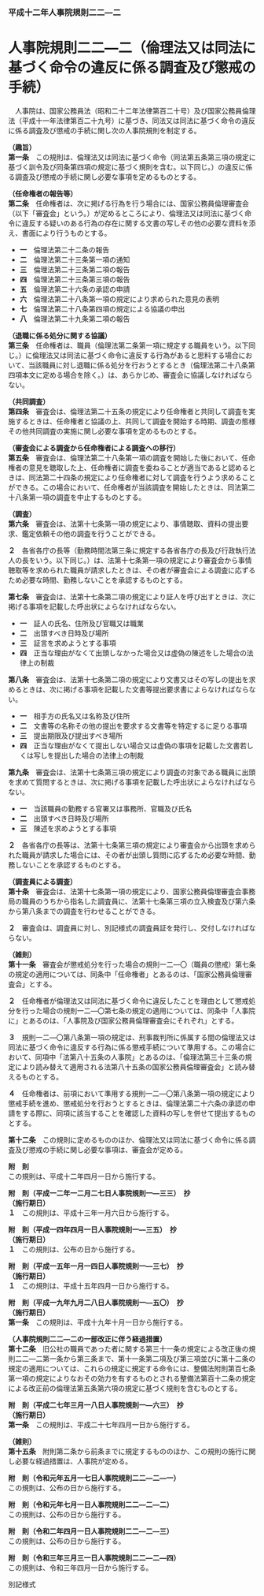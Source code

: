 ### 平成十二年人事院規則二二―二  
# 人事院規則二二―二（倫理法又は同法に基づく命令の違反に係る調査及び懲戒の手続）  
　人事院は、国家公務員法（昭和二十二年法律第百二十号）及び国家公務員倫理法（平成十一年法律第百二十九号）に基づき、同法又は同法に基づく命令の違反に係る調査及び懲戒の手続に関し次の人事院規則を制定する。  
  
**（趣旨）**  
**第一条**　この規則は、倫理法又は同法に基づく命令（同法第五条第三項の規定に基づく訓令及び同条第四項の規定に基づく規則を含む。以下同じ。）の違反に係る調査及び懲戒の手続に関し必要な事項を定めるものとする。  
  
**（任命権者の報告等）**  
**第二条**　任命権者は、次に掲げる行為を行う場合には、国家公務員倫理審査会（以下「審査会」という。）が定めるところにより、倫理法又は同法に基づく命令に違反する疑いのある行為の存在に関する文書の写しその他の必要な資料を添え、書面により行うものとする。  
* **一**　倫理法第二十二条の報告  
* **二**　倫理法第二十三条第一項の通知  
* **三**　倫理法第二十三条第二項の報告  
* **四**　倫理法第二十三条第三項の報告  
* **五**　倫理法第二十六条の承認の申請  
* **六**　倫理法第二十八条第一項の規定により求められた意見の表明  
* **七**　倫理法第二十八条第四項の規定による協議の申出  
* **八**　倫理法第二十九条第二項の報告  
  
**（退職に係る処分に関する協議）**  
**第三条**　任命権者は、職員（倫理法第二条第一項に規定する職員をいう。以下同じ。）に倫理法又は同法に基づく命令に違反する行為があると思料する場合において、当該職員に対し退職に係る処分を行おうとするとき（倫理法第二十八条第四項本文に定める場合を除く。）は、あらかじめ、審査会に協議しなければならない。  
  
**（共同調査）**  
**第四条**　審査会は、倫理法第二十五条の規定により任命権者と共同して調査を実施するときは、任命権者と協議の上、共同して調査を開始する時期、調査の態様その他共同調査の実施に関し必要な事項を定めるものとする。  
  
**（審査会による調査から任命権者による調査への移行）**  
**第五条**　審査会は、倫理法第二十八条第一項の調査を開始した後において、任命権者の意見を聴取した上、任命権者に調査を委ねることが適当であると認めるときは、同法第二十四条の規定により任命権者に対して調査を行うよう求めることができる。この場合において、任命権者が当該調査を開始したときは、同法第二十八条第一項の調査を中止するものとする。  
  
**（調査）**  
**第六条**　審査会は、法第十七条第一項の規定により、事情聴取、資料の提出要求、鑑定依頼その他の調査を行うことができる。  
  
**２**　各省各庁の長等（勤務時間法第三条に規定する各省各庁の長及び行政執行法人の長をいう。以下同じ。）は、法第十七条第一項の規定により審査会から事情聴取等を求められた職員が請求したときは、その者が審査会による調査に応ずるため必要な時間、勤務しないことを承認するものとする。  
  
**第七条**　審査会は、法第十七条第二項の規定により証人を呼び出すときは、次に掲げる事項を記載した呼出状によらなければならない。  
* **一**　証人の氏名、住所及び官職又は職業  
* **二**　出頭すべき日時及び場所  
* **三**　証言を求めようとする事項  
* **四**　正当な理由がなくて出頭しなかった場合又は虚偽の陳述をした場合の法律上の制裁  
  
**第八条**　審査会は、法第十七条第二項の規定により文書又はその写しの提出を求めるときは、次に掲げる事項を記載した文書等提出要求書によらなければならない。  
* **一**　相手方の氏名又は名称及び住所  
* **二**　文書等の名称その他の提出を要求する文書等を特定するに足りる事項  
* **三**　提出期限及び提出すべき場所  
* **四**　正当な理由がなくて提出しない場合又は虚偽の事項を記載した文書若しくは写しを提出した場合の法律上の制裁  
  
**第九条**　審査会は、法第十七条第三項の規定により調査の対象である職員に出頭を求めて質問するときは、次に掲げる事項を記載した呼出状によらなければならない。  
* **一**　当該職員の勤務する官署又は事務所、官職及び氏名  
* **二**　出頭すべき日時及び場所  
* **三**　陳述を求めようとする事項  
  
**２**　各省各庁の長等は、法第十七条第三項の規定により審査会から出頭を求められた職員が請求した場合には、その者が出頭し質問に応ずるため必要な時間、勤務しないことを承認するものとする。  
  
**（調査員による調査）**  
**第十条**　審査会は、法第十七条第一項の規定により、国家公務員倫理審査会事務局の職員のうちから指名した調査員に、法第十七条第三項の立入検査及び第六条から第八条までの調査を行わせることができる。  
  
**２**　審査会は、調査員に対し、別記様式の調査員証を発行し、交付しなければならない。  
  
**（雑則）**  
**第十一条**　審査会が懲戒処分を行った場合の規則一二―〇（職員の懲戒）第七条の規定の適用については、同条中「任命権者」とあるのは、「国家公務員倫理審査会」とする。  
  
**２**　任命権者が倫理法又は同法に基づく命令に違反したことを理由として懲戒処分を行った場合の規則一二―〇第七条の規定の適用については、同条中「人事院に」とあるのは、「人事院及び国家公務員倫理審査会にそれぞれ」とする。  
  
**３**　規則一二―〇第八条第一項の規定は、刑事裁判所に係属する間の倫理法又は同法に基づく命令に違反する行為に係る懲戒手続について準用する。この場合において、同項中「法第八十五条の人事院」とあるのは、「倫理法第三十三条の規定により読み替えて適用される法第八十五条の国家公務員倫理審査会」と読み替えるものとする。  
  
**４**　任命権者は、前項において準用する規則一二―〇第八条第一項の規定により懲戒手続を進め、懲戒処分を行おうとするときは、倫理法第二十六条の承認の申請をする際に、同項に該当することを確認した資料の写しを併せて提出するものとする。  
  
**第十二条**　この規則に定めるもののほか、倫理法又は同法に基づく命令に係る調査及び懲戒の手続に関し必要な事項は、審査会が定める。  
  
**附　則**  
この規則は、平成十二年四月一日から施行する。  
  
**附　則（平成一二年一二月二七日人事院規則一―三三）　抄**  
**（施行期日）**  
**１**　この規則は、平成十三年一月六日から施行する。  
  
**附　則（平成一四年四月一日人事院規則一―三五）　抄**  
**（施行期日）**  
**１**　この規則は、公布の日から施行する。  
  
**附　則（平成一五年一月一四日人事院規則一―三七）　抄**  
**（施行期日）**  
**１**　この規則は、平成十五年四月一日から施行する。  
  
**附　則（平成一九年九月二八日人事院規則一―五〇）　抄**  
**（施行期日）**  
**第一条**　この規則は、平成十九年十月一日から施行する。  
  
**（人事院規則二二―二の一部改正に伴う経過措置）**  
**第十二条**　旧公社の職員であった者に関する第三十一条の規定による改正後の規則二二―二第一条から第三条まで、第十一条第二項及び第三項並びに第十二条の規定の適用については、これらの規定に規定する命令には、整備法附則第百七条第一項の規定によりなおその効力を有するものとされる整備法第百十二条の規定による改正前の倫理法第五条第六項の規定に基づく規則を含むものとする。  
  
**附　則（平成二七年三月一八日人事院規則一―六三）　抄**  
**（施行期日）**  
**第一条**　この規則は、平成二十七年四月一日から施行する。  
  
**（雑則）**  
**第十五条**　附則第二条から前条までに規定するもののほか、この規則の施行に関し必要な経過措置は、人事院が定める。  
  
**附　則（令和元年五月一七日人事院規則二二―二―一）**  
この規則は、公布の日から施行する。  
  
**附　則（令和元年七月一日人事院規則二二―二―二）**  
この規則は、公布の日から施行する。  
  
**附　則（令和二年四月一日人事院規則二二―二―三）**  
この規則は、公布の日から施行する。  
  
**附　則（令和三年三月三一日人事院規則二二―二―四）**  
この規則は、令和三年四月一日から施行する。  
  
別記様式
          
        